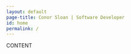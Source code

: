 ```yaml
---
layout: default
page-title: Conor Sloan | Software Developer
id: home
permalink: /
---
```


CONTENT
